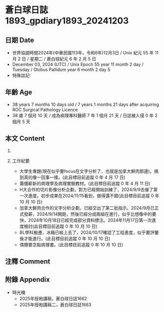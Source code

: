 [_metadata_:encoding]: - "utf-8"
[_metadata_:language]: - "zh-Hant-TW"
[_metadata_:fileformat]: - "markdown"
[_metadata_:MIME_type]: - "text/plain"
[_metadata_:markdown_version]: - "commonmark version 0.30"
[_metadata_:markdown_spec]: - "https://spec.commonmark.org/0.30/"

# 蒼白球日誌1893_gpdiary1893_20241203 #

## 日期 Date ##

* 世界協調時間2024年(中華民國113年，令和6年)12月3日 / Unix 紀元 55 年 11 月 2 日 / 星期二 / 蒼白球紀元 6 年 2 月 5 日
* December 03, 2024 (UTC) / Unix Epoch 55 year 11 month 2 day / Tuesday / Globus Pallidum year 6 month 2 day 5
* 特殊註記:

## 年齡 Age ##

* 38 years 7 months 10 days old / 7 years 1 months 21 days after acquiring ROC Surgical Pathology Licence
* 38 歲 7 個月 10 天 / 成為病理專科醫師 7 年 1 個月 21 天 / 日誌被入侵 0 年 2 個月 5 天

## 本文 Content ##

1. 

2. 工作紀要

    - 大學生專題(現在似乎要focus在文字分析了，也就是加拿大鮮肉那邊)。搞到真的像一回事一樣。(此目標目前追蹤 0 年 4 月 17 日)
    - 籌備嶄新的病理學及病理實驗教材。(此目標目前追蹤 0 年 4 月 11 日)
    - H大合作的切片影像分析企劃，對方已經開始訓練了，2024/9/9去催了第一次進度。初步成果在2024/11/15看到，做得還不錯(此目標目前追蹤 0 年 10 月 10 日)
    - 加拿大鮮肉合作的文字分析企劃，已經交出了第二批指示。2024/9月已正式發薪，2024/9/14開跑，然後已經分成兩組在進行，似乎比想像中的要快，2024年10月18日已經完成部分資料標注。2024年11月17日第一次進度檢討(此目標目前追蹤 0 年 10 月 10 日)
    - BL學科搬遷，冰箱已經上去了，2024/10/17確認了工程進度，似乎要評鑒後才能進行。(此目標目前追蹤 0 年 10 月 10 日)
    - 偶爾要念點病理書。(此目標目前追蹤 0 年 10 月 10 日)

## 注釋 Comment ##


## 附錄 Appendix ##

* 時光機
    - 2025年授袍講稿，蒼白球日誌1662
    - 2025年授袍講稿二，蒼白球日誌1663

